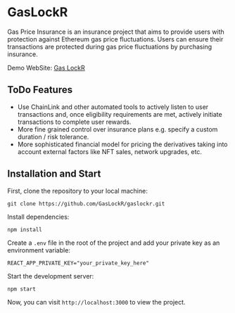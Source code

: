 # GasLockR

Gas Price Insurance is an insurance project that aims to provide users with protection against Ethereum gas price fluctuations. Users can ensure their transactions are protected during gas price fluctuations by purchasing insurance.

Demo WebSite: [Gas LockR](https://gaslockr.azurewebsites.net)

## ToDo Features

- Use ChainLink and other automated tools to actively listen to user transactions and, once eligibility requirements are met, actively initiate transactions to complete user rewards.
- More fine grained control over insurance plans e.g. specify a custom duration / risk tolerance.
- More sophisticated financial model for pricing the derivatives taking into account external factors like NFT sales, network upgrades, etc.

## Installation and Start

First, clone the repository to your local machine:

```
git clone https://github.com/GasLockR/gaslockr.git
```

Install dependencies:

```
npm install
```

Create a `.env` file in the root of the project and add your private key as an environment variable:

```
REACT_APP_PRIVATE_KEY="your_private_key_here"
```

Start the development server:

```
npm start
```

Now, you can visit `http://localhost:3000` to view the project.
